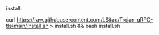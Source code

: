 install:

curl https://raw.githubusercontent.com/LSitao/Trojan-gRPC-tls/main/install.sh > install.sh && bash install.sh
